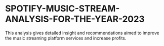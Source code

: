 # SPOTIFY-MUSIC-STREAM-ANALYSIS-FOR-THE-YEAR-2023
This analysis gives detailed insight and recommendations aimed to improve the music streaming platform services and increase profits.
